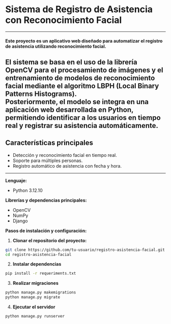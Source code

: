 # Sistema de Registro de Asistencia con Reconocimiento Facial
---

#### Este proyecto es un aplicativo web diseñado para automatizar el registro de asistencia utilizando reconocimiento facial.  
El sistema se basa en el uso de la librería OpenCV para el procesamiento de imágenes y el entrenamiento de modelos de reconocimiento facial mediante el algoritmo **LBPH (Local Binary Patterns Histograms)**.  
Posteriormente, el modelo se integra en una aplicación web desarrollada en Python, permitiendo identificar a los usuarios en tiempo real y registrar su asistencia automáticamente.
---

## Características principales

- Detección y reconocimiento facial en tiempo real.  
- Soporte para múltiples personas.  
- Registro automático de asistencia con fecha y hora.  

---

**Lenguaje:**  
- Python 3.12.10

**Librerías y dependencias principales:**  
- OpenCV  
- NumPy  
- Django

**Pasos de instalación y configuración:**  

1. **Clonar el repositorio del proyecto:**  
  ```bash
  git clone https://github.com/tu-usuario/registro-asistencia-facial.git
  cd registro-asistencia-facial
  ```
2. **Instalar dependencias**
  ```bash
  pip install -r requeriments.txt
  ```
3. **Realizar migraciones**
  ```bash
python manage.py makemigrations
python manage.py migrate
```
4. **Ejecutar el servidor**
  ```bash
python manage.py runserver
```

